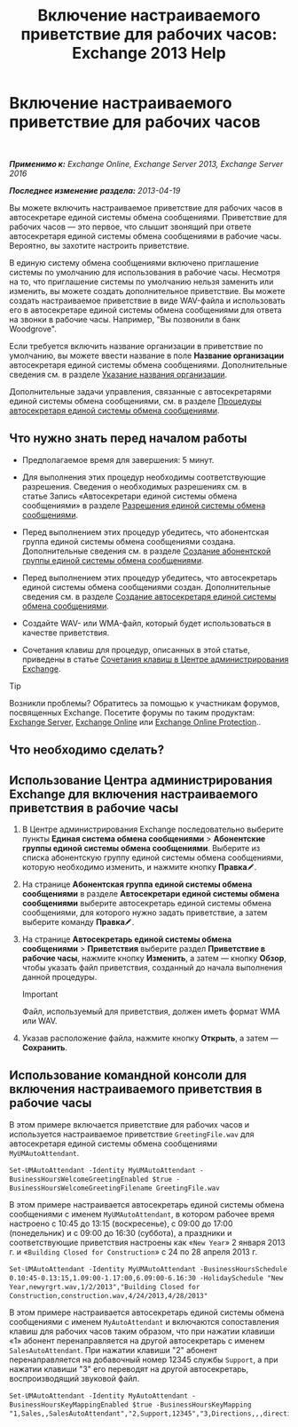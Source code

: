 ﻿---
title: 'Включение настраиваемого приветствие для рабочих часов: Exchange 2013 Help'
TOCTitle: Включение настраиваемого приветствие для рабочих часов
ms:assetid: a2272b7d-de88-4d3f-81e6-ad81f0ee6c5e
ms:mtpsurl: https://technet.microsoft.com/ru-ru/library/Bb232152(v=EXCHG.150)
ms:contentKeyID: 50556464
ms.date: 05/22/2018
mtps_version: v=EXCHG.150
ms.translationtype: MT
---

# Включение настраиваемого приветствие для рабочих часов

 

_**Применимо к:** Exchange Online, Exchange Server 2013, Exchange Server 2016_

_**Последнее изменение раздела:** 2013-04-19_

Вы можете включить настраиваемое приветствие для рабочих часов в автосекретаре единой системы обмена сообщениями. Приветствие для рабочих часов — это первое, что слышит звонящий при ответе автосекретаря единой системы обмена сообщениями в рабочие часы. Вероятно, вы захотите настроить приветствие.

В единую систему обмена сообщениями включено приглашение системы по умолчанию для использования в рабочие часы. Несмотря на то, что приглашение системы по умолчанию нельзя заменить или изменить, вы можете создать дополнительное приветствие. Вы можете создать настраиваемое приветствие в виде WAV-файла и использовать его в автосекретаре единой системы обмена сообщениями для ответа на звонки в рабочие часы. Например, "Вы позвонили в банк Woodgrove".

Если требуется включить название организации в приветствие по умолчанию, вы можете ввести название в поле **Название организации** автосекретаря единой системы обмена сообщениями. Дополнительные сведения см. в разделе [Указание названия организации](enter-a-business-name-exchange-2013-help.md).

Дополнительные задачи управления, связанные с автосекретарями единой системы обмена сообщениями, см. в разделе [Процедуры автосекретаря единой системы обмена сообщениями](um-auto-attendant-procedures-exchange-2013-help.md).

## Что нужно знать перед началом работы

  - Предполагаемое время для завершения: 5 минут.

  - Для выполнения этих процедур необходимы соответствующие разрешения. Сведения о необходимых разрешениях см. в статье Запись «Автосекретари единой системы обмена сообщениями» в разделе [Разрешения единой системы обмена сообщениями](unified-messaging-permissions-exchange-2013-help.md).

  - Перед выполнением этих процедур убедитесь, что абонентская группа единой системы обмена сообщениями создана. Дополнительные сведения см. в разделе [Создание абонентской группы единой системы обмена сообщениями](create-a-um-dial-plan-exchange-2013-help.md).

  - Перед выполнением этих процедур убедитесь, что автосекретарь единой системы обмена сообщениями создан. Дополнительные сведения см. в разделе [Создание автосекретаря единой системы обмена сообщениями](create-a-um-auto-attendant-exchange-2013-help.md).

  - Создайте WAV- или WMA-файл, который будет использоваться в качестве приветствия.

  - Сочетания клавиш для процедур, описанных в этой статье, приведены в статье [Сочетания клавиш в Центре администрирования Exchange](keyboard-shortcuts-in-the-exchange-admin-center-exchange-online-protection-help.md).

> [!TIP]  
> Возникли проблемы? Обратитесь за помощью к участникам форумов, посвященных Exchange. Посетите форумы по таким продуктам: <a href="https://go.microsoft.com/fwlink/p/?linkid=60612">Exchange Server</a>, <a href="https://go.microsoft.com/fwlink/p/?linkid=267542">Exchange Online</a> или <a href="https://go.microsoft.com/fwlink/p/?linkid=285351">Exchange Online Protection</a>..


## Что необходимо сделать?

## Использование Центра администрирования Exchange для включения настраиваемого приветствия в рабочие часы

1.  В Центре администрирования Exchange последовательно выберите пункты **Единая система обмена сообщениями** \> **Абонентские группы единой системы обмена сообщениями**. Выберите из списка абонентскую группу единой системы обмена сообщениями, которую необходимо изменить, и нажмите кнопку **Правка**![Значок редактирования](images/Bb124582.6f53ccb2-1f13-4c02-bea0-30690e6ea71d(EXCHG.150).gif "Значок редактирования").

2.  На странице **Абонентская группа единой системы обмена сообщениями** в разделе **Автосекретари единой системы обмена сообщениями** выберите автосекретарь единой системы обмена сообщениями, для которого нужно задать приветствие, а затем выберите команду **Правка**![Значок редактирования](images/Bb124582.6f53ccb2-1f13-4c02-bea0-30690e6ea71d(EXCHG.150).gif "Значок редактирования").

3.  На странице **Автосекретарь единой системы обмена сообщениями** \> **Приветствия** выберите раздел **Приветствие в рабочие часы**, нажмите кнопку **Изменить**, а затем — кнопку **Обзор**, чтобы указать файл приветствия, созданный до начала выполнения данной процедуры.
    
    > [!IMPORTANT]  
    > Файл, используемый для приветствия, должен иметь формат WMA или WAV.


4.  Указав расположение файла, нажмите кнопку **Открыть**, а затем — **Сохранить**.

## Использование командной консоли для включения настраиваемого приветствия в рабочие часы

В этом примере включается приветствие для рабочих часов и используется настраиваемое приветствие `GreetingFile.wav` для автосекретаря единой системы обмена сообщениями `MyUMAutoAttendant`.

    Set-UMAutoAttendant -Identity MyUMAutoAttendant -BusinessHoursWelcomeGreetingEnabled $true -BusinessHoursWelcomeGreetingFilename GreetingFile.wav

В этом примере настраивается автосекретарь единой системы обмена сообщениями с именем `MyUMAutoAttendant`, в котором рабочее время настроено с 10:45 до 13:15 (воскресенье), с 09:00 до 17:00 (понедельник) и с 09:00 до 16:30 (суббота), а праздники и соответствующие приветствия настроены как «`New Year`» 2 января 2013 г. и «`Building Closed for Construction`» с 24 по 28 апреля 2013 г.

    Set-UMAutoAttendant -Identity MyUMAutoAttendant -BusinessHoursSchedule 0.10:45-0.13:15,1.09:00-1.17:00,6.09:00-6.16:30 -HolidaySchedule "New Year,newyrgrt.wav,1/2/2013","Building Closed for Construction,construction.wav,4/24/2013,4/28/2013"

В этом примере настраивается автосекретарь единой системы обмена сообщениями с именем `MyAutoAttendant` и включаются сопоставления клавиш для рабочих часов таким образом, что при нажатии клавиши «1» абонент перенаправляется на другой автосекретарь с именем `SalesAutoAttendant`. При нажатии клавиши "2" абонент перенаправляется на добавочный номер 12345 службы `Support`, а при нажатии клавиши "3" его переводят на другой автосекретарь, воспроизводящий звуковой файл.

    Set-UMAutoAttendant -Identity MyAutoAttendant - BusinessHoursKeyMappingEnabled $true -BusinessHoursKeyMapping "1,Sales,,SalesAutoAttendant","2,Support,12345","3,Directions,,,directions.wav"

